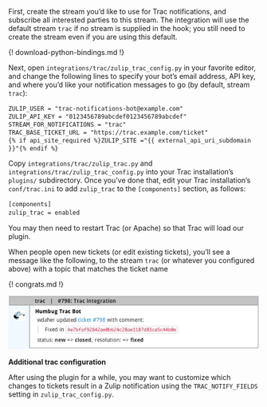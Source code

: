 First, create the stream you’d like to use for Trac notifications, and subscribe all interested parties to this
stream. The integration will use the default stream `trac` if no stream is supplied in the hook; you still need to
create the stream even if you are using this default.

{! download-python-bindings.md !}

Next, open `integrations/trac/zulip_trac_config.py` in your favorite editor, and change the following lines to
specify your bot’s email address, API key, and where you’d like your notification messages to go (by default, stream
  `trac`):

```
ZULIP_USER = "trac-notifications-bot@example.com"
ZULIP_API_KEY = "0123456789abcdef0123456789abcdef"
STREAM_FOR_NOTIFICATIONS = "trac"
TRAC_BASE_TICKET_URL = "https://trac.example.com/ticket"
{% if api_site_required %}ZULIP_SITE ="{{ external_api_uri_subdomain }}"{% endif %}
```

Copy `integrations/trac/zulip_trac.py` and `integrations/trac/zulip_trac_config.py` into your Trac installation’s
`plugins/` subdirectory. Once you’ve done that, edit your Trac installation’s `conf/trac.ini` to add `zulip_trac` to
the `[components]` section, as follows:

```bash
[components]
zulip_trac = enabled
```

You may then need to restart Trac (or Apache) so that Trac will load our plugin.

When people open new tickets (or edit existing tickets), you’ll see a message like the following, to the stream
`trac` (or whatever you configured above) with a topic that matches the ticket name

{! congrats.md !}

![](/static/images/integrations/trac/001.png)

**Additional trac configuration**

After using the plugin for a while, you may want to customize which changes to tickets result in a Zulip
notification using the `TRAC_NOTIFY_FIELDS` setting in `zulip_trac_config.py`.
